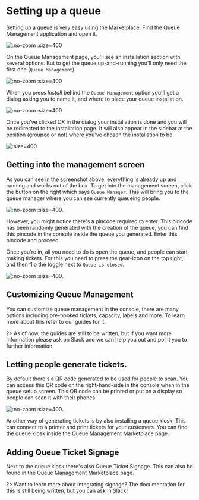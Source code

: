 # Setting up a queue
Setting up a queue is very easy using the Marketplace. Find the Queue Management application and open it.

![](/assets/queue-app-marketplace.png ":no-zoom :size=400")

On the Queue Management page, you'll see an installation section with several options. But to get the queue up-and-running you'll only need the first one (`Queue Management`).

![](/assets/queue-app-install.png ":no-zoom :size=400")

When you press *Install* behind the `Queue Management` option you'll get a dialog asking you to name it, and where to place your queue installation.

![](/assets/queue-app-name.png ":no-zoom :size=400")

Once you've clicked *OK* in the dialog your installation is done and you will be redirected to the installation page. It will also appear in the sidebar at the position (grouped or not) where you've chosen the installation to be.

![](/assets/queue-install-done.png ":size=400")

## Getting into the management screen
As you can see in the screenshot above, everything is already up and running and works out of the box. To get into the management screen, click the button on the right which says `Queue Manager`. This will bring you to the queue manager where you can see currently queueing people. 

![](/assets/queue-sidebar.png ":no-zoom :size=400").

However, you might notice there's a pincode required to enter. This pincode has been randomly generated with the creation of the queue, you can find this pincode in the console inside the queue you generated. Enter this pincode and proceed.

Once you're in, all you need to do is open the queue, and people can start making tickets. For this you need to press the gear-icon on the top right, and then flip the toggle next to `Queue is closed`. 

![](/assets/queue-opened.png ":no-zoom :size=400").

## Customizing Queue Management
You can customize queue management in the console, there are many options including pre-booked tickets, capacity, labels and more. To learn more about this refer to our guides for it.

?> As of now, the guides are still to be written, but if you want more information please ask on Slack and we can help you out and point you to further information.

## Letting people generate tickets.

By default there's a QR code generated to be used for people to scan. You can access this QR code on the right-hand-side in the console when in the queue setup screen. This QR code can be printed or put on a display so people can scan it with their phones.

![](/assets/queue-sidebar.png ":no-zoom :size=400").

Another way of generating tickets is by also installing a queue kiosk. This can connect to a printer and print tickets for your customers. You can find the queue kiosk inside the Queue Management Marketplace page.

## Adding Queue Ticket Signage
Next to the queue kiosk there's also Queue Ticket Signage. This can also be found in the Queue Management Marketplace page.

?> Want to learn more about integrating signage? The documentation for this is still being written, but you can ask in Slack!